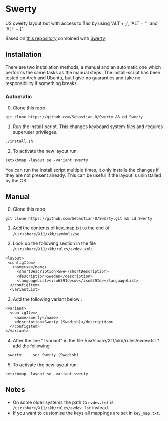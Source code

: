 # Swerty
US qwerty layout but with access to åäö by using 'ALT + ;', 'ALT + "' and 'ALT + ['.

Based on [this repository](https://github.com/eliasaronson/US-keyboard-with-Swedish-letters) combined with [Swerty](https://johanegustafsson.net/projects/swerty/).

## Installation
There are two installation methods, a manual and an automatic one which performs the same
tasks as the manual steps. The install-script has been tested on Arch and Ubuntu, but I give no guaranties and take no responsibility if something breaks.

### Automatic
0. Clone this repo.

```
git clone https://github.com/Sebastian-0/Swerty && cd Swerty
```

1. Run the install-script. This changes keyboard system files and requires superuser privileges.
```
./install.sh
```

2. To activate the new layout run:
```
setxkbmap -layout se -variant swerty
```

You can run the install script multiple times, it only installs the changes if they are not present already. This can be useful if the layout is uninstalled by the OS.

## Manual
0. Clone this repo.
```
git clone https://github.com/Sebastian-0/Swerty.git && cd Swerty
```

1. Add the contents of key_map.txt to the end of `/usr/share/X11/xkb/symbols/se`.

2. Look up the following section in the file `/usr/share/X11/xkb/rules/evdev.xml`:

```
<layout>
 <configItem>
   <name>se</name>
     <shortDescription>Swe</shortDescription>
     <description>Sweden</description>
     <languageList><iso639Id>swe</iso639Id></languageList>
  </configItem>
  <variantList>
```

3. Add the following variant below <variantList>.

```
<variant>
  <configItem>
    <name>swerty</name>
    <description>Swerty (Swedish)</description>
  </configItem>
</variant>
```

4. After the line "! variant" in the file /usr/share/X11/xkb/rules/evdev.lst *  add the following:

```
 swerty		se: Swerty (Swedish)
```

5. To activate the new layout run:

```
setxkbmap -layout se -variant swerty
```

## Notes
* On some older systems the path to `evdev.lst` is `/usr/share/X11/skb/rules/evdev.lst` instead.
* If you want to customise the keys all mappings are set in `key_map.txt`.

